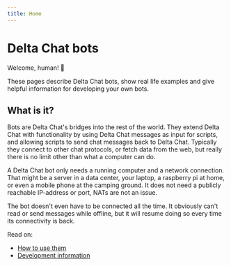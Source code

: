```yaml
---
title: Home
---
```


# Delta Chat bots

Welcome, human! 🤖

These pages describe Delta Chat bots, show real life examples and give helpful information for developing your own bots.


## What is it?

Bots are Delta Chat's bridges into the rest of the world. They extend Delta Chat with functionality by using Delta Chat messages as input for scripts, and allowing scripts to send chat messages back to Delta Chat. Typically they connect to other chat protocols, or fetch data from the web, but really there is no limit other than what a computer can do.

A Delta Chat bot only needs a running computer and a network connection. That might be a server in a data center, your laptop, a raspberry pi at home, or even a mobile phone at the camping ground. It does not need a publicly reachable IP-address or port, NATs are not an issue.

The bot doesn't even have to be connected all the time. It obviously can't read or send messages while offline, but it will resume doing so every time its connectivity is back.

Read on:
* [How to use them](howto.html)
* [Development information](development.html)
